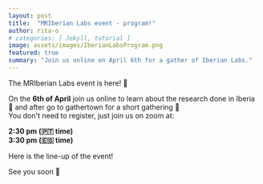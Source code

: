 ```yaml
---
layout: post
title:  "MRIberian Labs event - program!"
author: rita-o
# categories: [ Jekyll, tutorial ]
image: assets/images/IberianLabsProgram.png
featured: true
summary: "Join us online on April 6th for a gather of Iberian Labs."
---
```


The MRIberian Labs event is here! 🎉

On the **6th of April** join us online to learn about the research done in Iberia 🧲 and after go to gathertown for a short gathering 🍹  
You don't need to register, just join us on zoom at:

**2:30 pm (🇵🇹 time)**  
**3:30 pm (🇪🇸 time)**


Here is the line-up of the event!

See you soon 🥰

